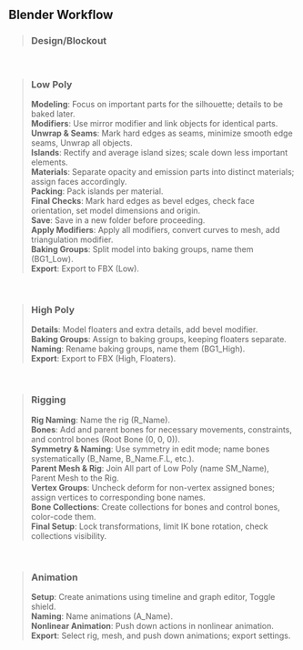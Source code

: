 <link rel="stylesheet" href="../style.css">

## Blender Workflow

> ### Design/Blockout

<br>

> ### Low Poly  
> **Modeling**: Focus on important parts for the silhouette; details to be baked later.  
> **Modifiers**: Use mirror modifier and link objects for identical parts.  
> **Unwrap & Seams**: Mark hard edges as seams, minimize smooth edge seams, Unwrap all objects.  
> **Islands**: Rectify and average island sizes; scale down less important elements.  
> **Materials**: Separate opacity and emission parts into distinct materials; assign faces accordingly.  
> **Packing**: Pack islands per material.  
> **Final Checks**: Mark hard edges as bevel edges, check face orientation, set model dimensions and origin.  
> **Save**: Save in a new folder before proceeding.  
> **Apply Modifiers**: Apply all modifiers, convert curves to mesh, add triangulation modifier.  
> **Baking Groups**: Split model into baking groups, name them (BG1_Low).  
> **Export**: Export to FBX (Low).

<br>

> ### High Poly  
> **Details**: Model floaters and extra details, add bevel modifier.  
> **Baking Groups**: Assign to baking groups, keeping floaters separate.  
> **Naming**: Rename baking groups, name them (BG1_High).  
> **Export**: Export to FBX (High, Floaters).  

<br>

> ### Rigging  
> **Rig Naming**: Name the rig (R_Name).  
> **Bones**: Add and parent bones for necessary movements, constraints, and control bones (Root Bone (0, 0, 0)).  
> **Symmetry & Naming**: Use symmetry in edit mode; name bones systematically (B_Name, B_Name.F.L, etc.).  
> **Parent Mesh & Rig**: Join All part of Low Poly (name SM_Name), Parent Mesh to the Rig.  
> **Vertex Groups**: Uncheck deform for non-vertex assigned bones; assign vertices to corresponding bone names.  
> **Bone Collections**: Create collections for bones and control bones, color-code them.  
> **Final Setup**: Lock transformations, limit IK bone rotation, check collections visibility.  

<br>

> ### Animation  
> **Setup**: Create animations using timeline and graph editor, Toggle shield.  
> **Naming**: Name animations (A_Name).  
> **Nonlinear Animation**: Push down actions in nonlinear animation.  
> **Export**: Select rig, mesh, and push down animations; export settings.  
